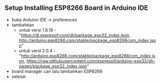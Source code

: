 ## Setup Installing ESP8266 Board in Arduino IDE

- buka Arduino IDE -> preferences
- tambahkan
  - untuk versi 1.8.19 - "https://dl.espressif.com/dl/package_esp32_index.json, http://arduino.esp8266.com/stable/package_esp8266com_index.json"
  - untuk versi 2.0.4 -  "http://arduino.esp8266.com/stable/package_esp8266com_index.json, https://raw.githubusercontent.com/espressif/arduino-esp32/gh-pages/package_esp32_index.json"
- board manager cari lalu tambahkan ESP8266
- selesai

